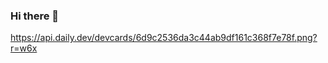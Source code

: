 ### Hi there 👋

https://api.daily.dev/devcards/6d9c2536da3c44ab9df161c368f7e78f.png?r=w6x

<!--
**aLLeMBer/aLLeMBer** is a ✨ _special_ ✨ repository because its `README.md` (this file) appears on your GitHub profile.

https://api.daily.dev/devcards/6d9c2536da3c44ab9df161c368f7e78f.png?r=w6x

- 🔭 I’m currently working on ...
- 🌱 I’m currently learning ...
- 👯 I’m looking to collaborate on ...
- 🤔 I’m looking for help with ...
- 💬 Ask me about ...
- 📫 How to reach me: ...
- 😄 Pronouns: ...
- ⚡ Fun fact: ...
-->
